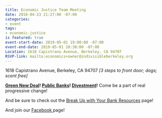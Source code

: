 ```yaml
---
title: Economic Justice Team Meeting
date: 2018-04-23 21:27:00 -07:00
categories:
- event
tags:
- economic-justice
is featured: true
event-start-date: 2019-05-01 19:00:00 -07:00
event-end-date: 2019-05-01 20:30:00 -07:00
Location: 1618 Capistrano Avenue, Berkeley, CA 94707
RSVP-link: mailto:economics+owner@indivisibleberkeley.org
---
```


1618 Capistrano Avenue, Berkeley, CA 94707
*[3 steps to front door; dogs; scent free]*

**[Green New Deal](https://en.wikipedia.org/wiki/Green_New_Deal)! [Public Banks](https://californiapublicbankingalliance.org/)! [Divestment](https://gofossilfree.org/divestment/what-is-fossil-fuel-divestment/)!** Come be a part of real progressive change!

And be sure to check out the [Break Up with Your Bank Resources](https://groups.google.com/a/indivisibleberkeley.org/forum/#!forum/buwyb) page!

And join our [Facebook ](https://www.facebook.com/groups/238932426853707/)page!